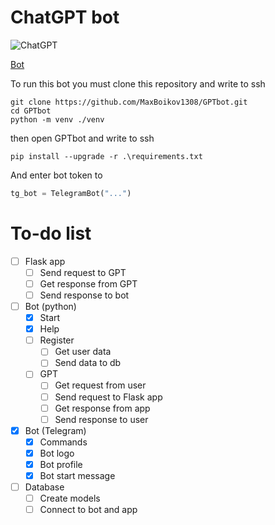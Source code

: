 # ChatGPT bot
![ChatGPT](https://user-images.githubusercontent.com/7910769/227876683-fc4b9c8c-61da-44d0-8f9a-1397e4f4e904.png)

[Bot](https://t.me/GPT_YandLms_bot)

To run this bot you must clone this repository and write to ssh
```shell
git clone https://github.com/MaxBoikov1308/GPTbot.git
cd GPTbot
python -m venv ./venv
```
then open GPTbot and write to ssh
```shell
pip install --upgrade -r .\requirements.txt
```

And enter bot token to
```python
tg_bot = TelegramBot("...")
```


# To-do list 
- [ ] Flask app
  - [ ] Send request to GPT
  - [ ] Get response from GPT
  - [ ] Send response to bot
- [ ] Bot (python)
  - [x] Start
  - [x] Help
  - [ ] Register
    - [ ] Get user data
    - [ ] Send data to db
  - [ ] GPT
    - [ ] Get request from user
    - [ ] Send request to Flask app
    - [ ] Get response from app
    - [ ] Send response to user
- [x] Bot (Telegram)
  - [x] Commands 
  - [x] Bot logo
  - [x] Bot profile
  - [x] Bot start message
- [ ] Database
  - [ ] Create models
  - [ ] Connect to bot and app
